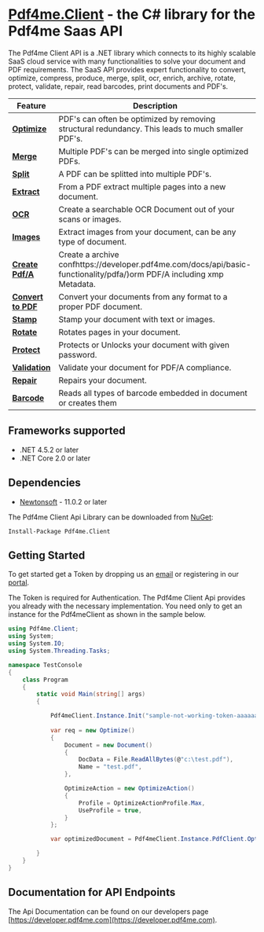 # [Pdf4me.Client](https://developer.pdf4me.com/docs/api/getting-started/) - the C# library for the Pdf4me Saas API

The Pdf4me Client API is a .NET library which connects to its highly scalable SaaS cloud service with many functionalities 
to solve your document and PDF requirements. The SaaS API provides expert functionality to convert, optimize, compress, 
produce, merge, split, ocr, enrich, archive, rotate, protect, validate, repair, read barcodes, print documents and PDF's.

Feature | Description 
------------ | ------------- 
[**Optimize**](https://developer.pdf4me.com/docs/api/basic-functionality/optimize/) | PDF's can often be optimized by removing structural redundancy. This leads to much smaller PDF's.
[**Merge**](https://developer.pdf4me.com/docs/api/basic-functionality/merge-pdfs/) | Multiple PDF's can be merged into single optimized PDFs.
[**Split**](https://developer.pdf4me.com/docs/api/basic-functionality/split-pdf/) | A PDF can be splitted into multiple PDF's.
[**Extract**](https://developer.pdf4me.com/docs/api/basic-functionality/extract-pdf/) | From a PDF extract multiple pages into a new document.
[**OCR**](https://developer.pdf4me.com/docs/api/basic-functionality/ocr/) | Create a searchable OCR Document out of your scans or images.
[**Images**](https://developer.pdf4me.com/docs/api/basic-functionality/create-image/) | Extract images from your document, can be any type of document.
[**Create Pdf/A**](https://developer.pdf4me.com/docs/api/basic-functionality/pdfa/) | Create a archive confhttps://developer.pdf4me.com/docs/api/basic-functionality/pdfa/)orm PDF/A including xmp Metadata.
[**Convert to PDF**](https://developer.pdf4me.com/docs/api/basic-functionality/convert-to-pdf/) | Convert your documents from any format to a proper PDF document.
[**Stamp**](https://developer.pdf4me.com/docs/api/basic-functionality/stamp/) | Stamp your document with text or images.
[**Rotate**](https://developer.pdf4me.com/docs/api/basic-functionality/rotate-pdf/) | Rotates pages in your document.
[**Protect**](https://developer.pdf4me.com/docs/api/basic-functionality/protect/) | Protects or Unlocks your document with given password.
[**Validation**](https://developer.pdf4me.com/docs/api/basic-functionality/validate/) | Validate your document for PDF/A compliance.
[**Repair**](https://developer.pdf4me.com/docs/api/basic-functionality/repair/) | Repairs your document.
[**Barcode**](https://developer.pdf4me.com/docs/api/basic-functionality/barcode/) | Reads all types of barcode embedded in document or creates them


<a name="frameworks-supported"></a>
## Frameworks supported
- .NET 4.5.2 or later
- .NET Core 2.0 or later

<a name="dependencies"></a>
## Dependencies
- [Newtonsoft](https://www.nuget.org/packages/Newtonsoft.Json/) - 11.0.2 or later

The Pdf4me Client Api Library can be downloaded from [NuGet](https://docs.nuget.org/consume/installing-nuget):
```
Install-Package Pdf4me.Client
```

<a name="getting-started"></a>
## Getting Started
To get started get a Token by dropping us an [email](mailto:support-dev@pdf4me.com) or registering in our [portal](https://portal.pdf4me.com/).

The Token is required for Authentication. The Pdf4me Client Api provides you already 
with the necessary implementation. You need only to get an instance for the Pdf4meClient as shown in the sample below.

```csharp
using Pdf4me.Client;
using System;
using System.IO;
using System.Threading.Tasks;

namespace TestConsole
{
    class Program
    {
        static void Main(string[] args)
        {

            Pdf4meClient.Instance.Init("sample-not-working-token-aaaaaaa");
         
            var req = new Optimize()
            {
                Document = new Document()
                {
                    DocData = File.ReadAllBytes(@"c:\test.pdf"),
                    Name = "test.pdf",
                },

                OptimizeAction = new OptimizeAction()
                {
                    Profile = OptimizeActionProfile.Max,
                    UseProfile = true,                    
                }
            };

            var optimizedDocument = Pdf4meClient.Instance.PdfClient.OptimizeAsync(req).GetAwaiter().GetResult();

        }
    }
}
```


<a name="documentation-for-api-endpoints"></a>
## Documentation for API Endpoints

The Api Documentation can be found on our developers page [https://developer.pdf4me.com](https://developer.pdf4me.com).
